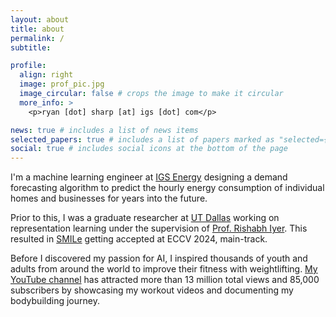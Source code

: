 ```yaml
---
layout: about
title: about
permalink: /
subtitle:

profile:
  align: right
  image: prof_pic.jpg
  image_circular: false # crops the image to make it circular
  more_info: >
    <p>ryan [dot] sharp [at] igs [dot] com</p>

news: true # includes a list of news items
selected_papers: true # includes a list of papers marked as "selected={true}"
social: true # includes social icons at the bottom of the page
---
```


I'm a machine learning engineer at [IGS Energy](https://www.utdallas.edu/) designing a demand forecasting algorithm to predict the hourly energy consumption of individual homes and businesses for years into the future.

Prior to this, I was a graduate researcher at [UT Dallas](https://www.utdallas.edu/) working on representation learning under the supervision of [Prof. Rishabh Iyer](https://sites.google.com/view/rishabhiyer/home). This resulted in [SMILe](https://anaymajee.me/assets/project_pages/smile) getting accepted at ECCV 2024, main-track.

Before I discovered my passion for AI, I inspired thousands of youth and adults from around the world to improve their fitness with weightlifting. [My YouTube channel](https://www.youtube.com/@RyanXSharp) has attracted more than 13 million total views and 85,000 subscribers by showcasing my workout videos and documenting my bodybuilding journey.